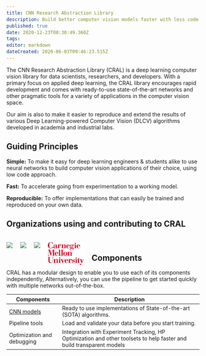 ```yaml
---
title: CNN Research Abstraction Library
description: Build better computer vision models faster with less code.
published: true
date: 2020-12-23T08:30:49.360Z
tags: 
editor: markdown
dateCreated: 2020-06-03T09:46:23.515Z
---
```


The CNN Research Abstraction Library (CRAL) is a deep learning computer vision library for data scientists, researchers, and developers. With a primary focus on applied deep learning, the CRAL library encourages rapid development and comes with ready-to-use state-of-the-art networks and other pragmatic tools for a variety of applications in the computer vision space.

Our aim is also to make it easier to reproduce and extend the results of various Deep Learning-powered Computer Vision (DLCV) algorithms developed in academia and industrial labs.

## Guiding Principles

**Simple:** To make it easy for deep learning engineers & students alike to use neural networks to build computer vision applications of their choice, using low code approach.

**Fast:** To accelerate going from experimentation to a working model.

**Reproducible:** To offer implementations that can easily be trained and reproduced on your own data.

## Organizations using and contributing to CRAL
<br />
<img src="https://segmind.com/assets/images/segmind-logo.png" height="30" style="float: left;margin-right:20px;" />

<img src="https://d5a9y5rnan99s.cloudfront.net/images/logo/logo-with-name-typeset.2306a49e16a9.svg" height="30" style="float: left;margin-right:20px;" />

<img src="https://www.iiit.ac.in/img/iiit-new.png" height="60" style="float: left;margin-right:20px;" />

<img src="/cmu-2.png" height="60" style="float: left;margin-right:20px;" />


## Components

CRAL has a modular design to enable you to use each of its components independently, Alternatively, you can use the pipeline to get started quickly with multiple networks out-of-the-box.

| Components | Description |
|---|---|
| [CNN models](/api/models) | Ready to use implementations of State-of-the-art (SOTA) algorithms. |
| Pipeline tools | Load and validate your data before you start training. |
| Optimization and debugging | Integration with Experiment Tracking, HP Optimization and other toolsets to help faster and build transparent models |
